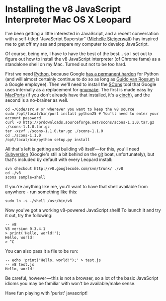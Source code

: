 Installing the v8 JavaScript Interpreter Mac OS X Leopard
=========================================================

I've been getting a little interested in JavaScript, and a recent conversation
with a self-titled "JavaScript Superstar"
([Michelle Steigerwalt][msteigerwalt]) has inspired me to get off my ass and
prepare my computer to develop JavaScript.

Of course, being me, I have to have the best of the best… so I set out to
figure out how to install the v8 JavaScript interpreter (of Chrome fame) as a
standalone shell on my Mac. Turned out not to be too hard.

First we need [Python][], because Google
[has a permanent hardon][google-python] for Python (and will almost certainly
continue to do so as long as [Guido van Rossum][Guido] is a Google employee).
Then we'll need to install the [SCons][] tool that Google uses internally as a
replacement for [gnumake][]. The first is made easy by [MacPorts][] (if you
don't already have that installed, it's a [cinch][installing-macports]), and
the second is a no-brainer as well.
    
    cd ~/Code/src # or wherever you want to keep the v8 source
    sudo /opt/local/bin/port install python25 # You'll need to enter your account password
    curl -O http://prdownloads.sourceforge.net/scons/scons-1.1.0.tar.gz ./scons-1.1.0.tar.gz
    tar -xzvf ./scons-1.1.0.tar.gz ./scons-1.1.0
    cd ./scons-1.1.0
    /opt/local/bin/python setup.py install
    
All that's left is getting and building v8 itself — for this, you'll need
[Subversion][] (Google's still a bit behind on the [git][] boat,
unfortunately), but that's included by default with every Leopard install:
    
    svn checkout http://v8.googlecode.com/svn/trunk/ ./v8
    cd ./v8
    scons sample=shell
    
If you're anything like me, you'll want to have that shell available
from anywhere - run something like this:
    
    sudo ln -s ./shell /usr/bin/v8
    
Now you've got a working v8-powered JavaScript shell! To launch it and try it
out, try the following:
    
    -- v8
    V8 version 0.3.4.1
    > print('Hello, world!');
    Hello, world!
    > ^C
    
You can also pass it a file to be run:

    -- echo 'print("Hello, world!");' > test.js
    -- v8 test.js
    Hello, world!
    
Be careful, however — this is not a browser, so a lot of the basic JavaScript
idioms you may be familiar with won't be available/make sense.

Have fun playing with 'purist' javascript!

[msteigerwalt]: <http://msteigerwalt.com/> "Michelle Steigerwalt's home page"
[Python]: <http://python.org/> "Python Programming Language"
[google-python]: <http://www.sauria.com/~twl/conferences/pycon2005/20050325/Python%20at%20Google.notes> "A writeup of Python's integration at Google by Greg Stein"
[Guido]: <http://www.python.org/~guido/> "Guido van Rossum's home page"
[SCons]: <http://scons.org/> "SCons home page"
[gnumake]: <http://gnu.org/software/make/> "GNU Make home page"
[MacPorts]: <http://macports.org/> "MacPorts home page"
[installing-macports]: <http://www.macports.org/install.php> "Installing MacPorts"
[Subversion]: <http://subversion.tigris.org/> "Subversion home page"
[git]: <http://git-scm.com/> "git-scm - Fast Version Control System"